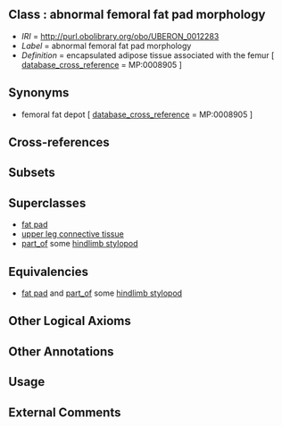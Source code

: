 
## Class : abnormal femoral fat pad morphology

 * *IRI* = http://purl.obolibrary.org/obo/UBERON_0012283
 * *Label* = abnormal femoral fat pad morphology
 * *Definition* = encapsulated adipose tissue associated with the femur [ [database_cross_reference](../../ef/oboInOwl#hasDbXref.md) = MP:0008905 ]

## Synonyms

 * femoral fat depot [ [database_cross_reference](../../ef/oboInOwl#hasDbXref.md) = MP:0008905 ]

## Cross-references


## Subsets


## Superclasses

 * [fat pad](../../UBERON/16/UBERON_0003916.md)
 * [upper leg connective tissue](../../UBERON/66/UBERON_0004266.md)
 * [part_of](../../BFO/50/BFO_0000050.md) some [hindlimb stylopod](../../UBERON/76/UBERON_0000376.md)

## Equivalencies

 * [fat pad](../../UBERON/16/UBERON_0003916.md) and [part_of](../../BFO/50/BFO_0000050.md) some [hindlimb stylopod](../../UBERON/76/UBERON_0000376.md)

## Other Logical Axioms


## Other Annotations


## Usage


## External Comments

